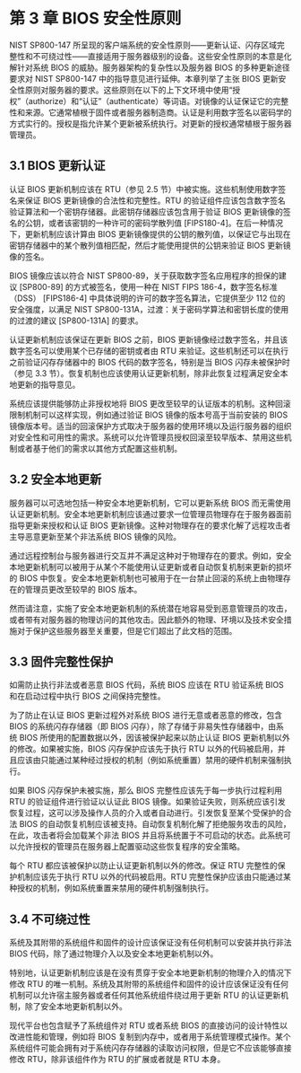 # 第 3 章 BIOS 安全性原则

NIST SP800-147 所呈现的客户端系统的安全性原则——更新认证、闪存区域完整性和不可绕过性——直接适用于服务器级别的设备。这些安全性原则的本意是化解针对系统 BIOS 的威胁。服务器架构的复杂性以及服务器 BIOS 的多种更新途径要求对 NIST SP800-147 中的指导意见进行延伸。本章列举了主张 BIOS 更新安全性原则对服务器的要求。这些原则在以下的上下文环境中使用“授权”（authorize）和“认证”（authenticate）等词语。对镜像的认证保证它的完整性和来源。它通常植根于固件或者服务器制造商。认证是利用数字签名以密码学的方式实行的。授权是指允许某个更新被系统执行。对更新的授权通常植根于服务器管理员。

## 3.1 BIOS 更新认证

认证 BIOS 更新机制应该在 RTU（参见 2.5 节）中被实施。这些机制使用数字签名来保证 BIOS 更新镜像的合法性和完整性。RTU 的验证组件应该包含数字签名验证算法和一个密钥存储器。此密钥存储器应该包含用于验证 BIOS 更新镜像的签名的公钥，或者该密钥的一种许可的密码学散列值 \[FIPS180-4\]。在后一种情况下，更新机制应该计算由 BIOS 更新镜像提供的公钥的散列值，以保证它与出现在密钥存储器中的某个散列值相匹配，然后才能使用提供的公钥来验证 BIOS 更新镜像的签名。

BIOS 镜像应该以符合 NIST SP800-89，关于获取数字签名应用程序的担保的建议 \[SP800-89\] 的方式被签名，使用一种在 NIST FIPS 186-4，数字签名标准（DSS） \[FIPS186-4\] 中具体说明的许可的数字签名算法，它提供至少 112 位的安全强度，以满足 NIST SP800-131A，过渡：关于密码学算法和密钥长度的使用的过渡的建议 \[SP800-131A\] 的要求。

认证更新机制应该保证在更新 BIOS 之前，BIOS 更新镜像经过数字签名，并且该数字签名可以使用某个已存储的密钥或者由 RTU 来验证。这些机制还可以在执行之前验证闪存存储器中的 BIOS 代码的数字签名，特别是当 BIOS 闪存未被保护时（参见 3.3 节）。恢复机制也应该使用认证更新机制，除非此恢复过程满足安全本地更新的指导意见。

系统应该提供能够防止非授权地将 BIOS 更改至较早的认证版本的机制。这种回滚限制机制可以这样实现，例如通过验证 BIOS 镜像的版本号高于当前安装的 BIOS 镜像版本号。适当的回滚保护方式取决于服务器的使用环境以及运行服务器的组织对安全性和可用性的需求。系统可以允许管理员授权回滚至较早版本、禁用这些机制或者基于他们的需求以其他方式配置这些机制。

## 3.2 安全本地更新

服务器可以可选地包括一种安全本地更新机制，它可以更新系统 BIOS 而无需使用认证更新机制。安全本地更新机制应该通过要求一位管理员物理存在于服务器面前指导更新来授权和认证 BIOS 更新镜像。这种对物理存在的要求化解了远程攻击者主导恶意更新至某个非法系统 BIOS 镜像的风险。

通过远程控制台与服务器进行交互并不满足这种对于物理存在的要求。例如，安全本地更新机制可以被用于从某个不能使用认证更新或者自动恢复机制来更新的损坏的 BIOS 中恢复。安全本地更新机制也可被用于在一台禁止回滚的系统上由物理存在的管理员更改至较早的 BIOS 版本。

然而请注意，实施了安全本地更新机制的系统潜在地容易受到恶意管理员的攻击，或者带有对服务器的物理访问的其他攻击。因此额外的物理、环境以及技术安全措施对于保护这些服务器至关重要，但是它们超出了此文档的范围。

## 3.3 固件完整性保护

如需防止执行非法或者恶意 BIOS 代码，系统 BIOS 应该在 RTU 验证系统 BIOS 和在启动过程中执行 BIOS 之间保持完整性。

为了防止在认证 BIOS 更新过程外对系统 BIOS 进行无意或者恶意的修改，包含 BIOS 的系统闪存存储器（即 BIOS 闪存），除了存储于非易失性存储器中，由系统 BIOS 所使用的配置数据以外，因该被保护起来以防止认证 BIOS 更新机制以外的修改。如果被实施，BIOS 闪存保护应该先于执行 RTU 以外的代码被启用，并且应该由只能通过某种经过授权的机制（例如系统重置）禁用的硬件机制来强制执行。

如果 BIOS 闪存保护未被实施，那么 BIOS 完整性应该先于每一步执行过程利用 RTU 的验证组件进行验证以认证此 BIOS 镜像。如果验证失败，则系统应该引发恢复过程，这可以涉及操作人员的介入或者自动进行。引发恢复至某个受保护的合法 BIOS 的自动恢复机制应该被支持。自动恢复机制化解了拒绝服务攻击的风险，在此，攻击者将会加载某个非法 BIOS 并且将系统置于不可启动的状态。此系统可以允许授权的管理员在服务器上配置驱动这些恢复程序的安全策略。

每个 RTU 都应该被保护以防止认证更新机制以外的修改。保证 RTU 完整性的保护机制应该先于执行 RTU 以外的代码被启用。RTU 完整性保护应该由只能通过某种授权的机制，例如系统重置来禁用的硬件机制强制执行。

## 3.4 不可绕过性

系统及其附带的系统组件和固件的设计应该保证没有任何机制可以安装并执行非法 BIOS 代码，除了通过物理介入以及安全本地更新机制以外。

特别地，认证更新机制应该是在没有贯穿于安全本地更新机制的物理介入的情况下修改 RTU 的唯一机制。系统及其附带的系统组件和固件的设计应该保证没有任何机制可以允许宿主服务器或者任何其他系统组件绕过用于更新 RTU 的认证更新机制，除了安全本地更新机制以外。

现代平台也包含赋予了系统组件对 RTU 或者系统 BIOS 的直接访问的设计特性以改进性能和管理，例如将 BIOS 复制到内存中，或者用于系统管理模式操作。某个系统组件可能会拥有对于系统闪存存储器的读取访问权限，但是它不应该能够直接修改 RTU，除非该组件作为 RTU 的扩展或者就是 RTU 本身。


